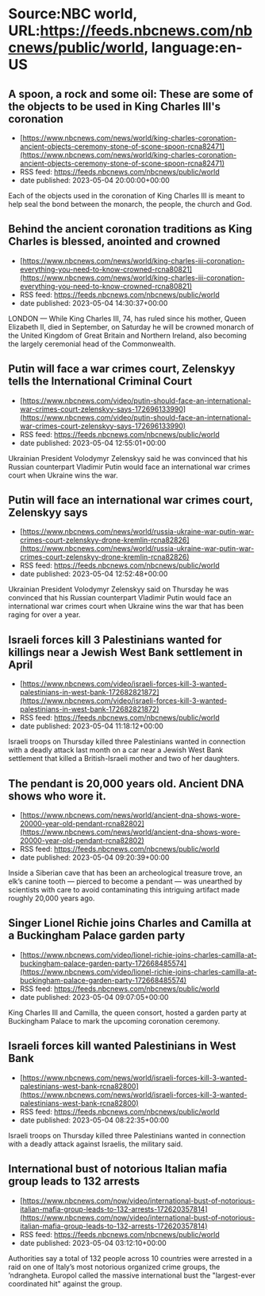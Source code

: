 # Source:NBC world, URL:https://feeds.nbcnews.com/nbcnews/public/world, language:en-US

## A spoon, a rock and some oil: These are some of the objects to be used in King Charles III's coronation
 - [https://www.nbcnews.com/news/world/king-charles-coronation-ancient-objects-ceremony-stone-of-scone-spoon-rcna82471](https://www.nbcnews.com/news/world/king-charles-coronation-ancient-objects-ceremony-stone-of-scone-spoon-rcna82471)
 - RSS feed: https://feeds.nbcnews.com/nbcnews/public/world
 - date published: 2023-05-04 20:00:00+00:00

Each of the objects used in the coronation of King Charles III is meant to help seal the bond between the monarch, the people, the church and God.

## Behind the ancient coronation traditions as King Charles is blessed, anointed and crowned
 - [https://www.nbcnews.com/news/world/king-charles-iii-coronation-everything-you-need-to-know-crowned-rcna80821](https://www.nbcnews.com/news/world/king-charles-iii-coronation-everything-you-need-to-know-crowned-rcna80821)
 - RSS feed: https://feeds.nbcnews.com/nbcnews/public/world
 - date published: 2023-05-04 14:30:37+00:00

LONDON — While King Charles III, 74, has ruled since his mother, Queen Elizabeth II, died in September, on Saturday he will be crowned monarch of the United Kingdom of Great Britain and Northern Ireland, also becoming the largely ceremonial head of the Commonwealth.

## Putin will face a war crimes court, Zelenskyy tells the International Criminal Court
 - [https://www.nbcnews.com/video/putin-should-face-an-international-war-crimes-court-zelenskyy-says-172696133990](https://www.nbcnews.com/video/putin-should-face-an-international-war-crimes-court-zelenskyy-says-172696133990)
 - RSS feed: https://feeds.nbcnews.com/nbcnews/public/world
 - date published: 2023-05-04 12:55:01+00:00

Ukrainian President Volodymyr Zelenskyy said he was convinced that his Russian counterpart Vladimir Putin would face an international war crimes court when Ukraine wins the war.

## Putin will face an international war crimes court, Zelenskyy says
 - [https://www.nbcnews.com/news/world/russia-ukraine-war-putin-war-crimes-court-zelenskyy-drone-kremlin-rcna82826](https://www.nbcnews.com/news/world/russia-ukraine-war-putin-war-crimes-court-zelenskyy-drone-kremlin-rcna82826)
 - RSS feed: https://feeds.nbcnews.com/nbcnews/public/world
 - date published: 2023-05-04 12:52:48+00:00

Ukrainian President Volodymyr Zelenskyy said on Thursday he was convinced that his Russian counterpart Vladimir Putin would face an international war crimes court when Ukraine wins the war that has been raging for over a year.

## Israeli forces kill 3 Palestinians wanted for killings near a Jewish West Bank settlement in April
 - [https://www.nbcnews.com/video/israeli-forces-kill-3-wanted-palestinians-in-west-bank-172682821872](https://www.nbcnews.com/video/israeli-forces-kill-3-wanted-palestinians-in-west-bank-172682821872)
 - RSS feed: https://feeds.nbcnews.com/nbcnews/public/world
 - date published: 2023-05-04 11:18:12+00:00

Israeli troops on Thursday killed three Palestinians wanted in connection with a deadly attack last month on a car near a Jewish West Bank settlement that killed a British-Israeli mother and two of her daughters.

## The pendant is 20,000 years old. Ancient DNA shows who wore it.
 - [https://www.nbcnews.com/news/world/ancient-dna-shows-wore-20000-year-old-pendant-rcna82802](https://www.nbcnews.com/news/world/ancient-dna-shows-wore-20000-year-old-pendant-rcna82802)
 - RSS feed: https://feeds.nbcnews.com/nbcnews/public/world
 - date published: 2023-05-04 09:20:39+00:00

Inside a Siberian cave that has been an archeological treasure trove, an elk’s canine tooth — pierced to become a pendant — was unearthed by scientists with care to avoid contaminating this intriguing artifact made roughly 20,000 years ago.

## Singer Lionel Richie joins Charles and Camilla at a Buckingham Palace garden party
 - [https://www.nbcnews.com/video/lionel-richie-joins-charles-camilla-at-buckingham-palace-garden-party-172668485574](https://www.nbcnews.com/video/lionel-richie-joins-charles-camilla-at-buckingham-palace-garden-party-172668485574)
 - RSS feed: https://feeds.nbcnews.com/nbcnews/public/world
 - date published: 2023-05-04 09:07:05+00:00

King Charles III and Camilla, the queen consort, hosted a garden party at Buckingham Palace to mark the upcoming coronation ceremony.

## Israeli forces kill wanted Palestinians in West Bank
 - [https://www.nbcnews.com/news/world/israeli-forces-kill-3-wanted-palestinians-west-bank-rcna82800](https://www.nbcnews.com/news/world/israeli-forces-kill-3-wanted-palestinians-west-bank-rcna82800)
 - RSS feed: https://feeds.nbcnews.com/nbcnews/public/world
 - date published: 2023-05-04 08:22:35+00:00

Israeli troops on Thursday killed three Palestinians wanted in connection with a deadly attack against Israelis, the military said.

## International bust of notorious Italian mafia group leads to 132 arrests
 - [https://www.nbcnews.com/now/video/international-bust-of-notorious-italian-mafia-group-leads-to-132-arrests-172620357814](https://www.nbcnews.com/now/video/international-bust-of-notorious-italian-mafia-group-leads-to-132-arrests-172620357814)
 - RSS feed: https://feeds.nbcnews.com/nbcnews/public/world
 - date published: 2023-05-04 03:12:10+00:00

Authorities say a total of 132 people across 10 countries were arrested in a raid on one of Italy’s most notorious organized crime groups, the ’ndrangheta. Europol called the massive international bust the "largest-ever coordinated hit" against the group.

